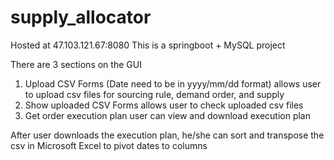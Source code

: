# supply_allocator
Hosted at 47.103.121.67:8080
This is a springboot + MySQL project

There are 3 sections on the GUI

1. Upload CSV Forms (Date need to be in yyyy/mm/dd format)
   allows user to upload csv files for sourcing rule, demand order, and supply
2. Show uploaded CSV Forms
   allows user to check uploaded csv files
3. Get order execution plan
   user can view and download execution plan
   
After user downloads the execution plan, he/she can sort and transpose the csv in Microsoft Excel to pivot dates to columns
